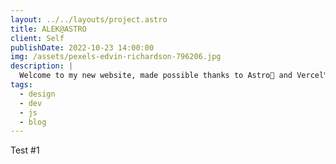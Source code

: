 ```yaml
---
layout: ../../layouts/project.astro
title: ALEK@ASTRO
client: Self
publishDate: 2022-10-23 14:00:00
img: /assets/pexels-edvin-richardson-796206.jpg
description: |
  Welcome to my new website, made possible thanks to Astro🚀 and Vercel™️
tags:
  - design
  - dev
  - js
  - blog
---
```


Test #1